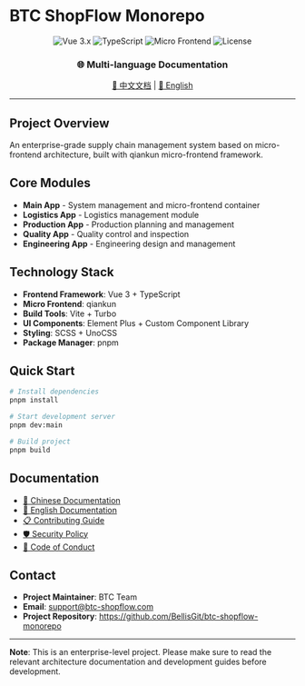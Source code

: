 # BTC ShopFlow Monorepo

<div align="center">
  <img src="https://img.shields.io/badge/Vue-3.x-4FC08D?style=flat&logo=vue.js" alt="Vue 3.x" />
  <img src="https://img.shields.io/badge/TypeScript-5.x-3178C6?style=flat&logo=typescript" alt="TypeScript" />
  <img src="https://img.shields.io/badge/Micro--Frontend-qiankun-FF6B6B?style=flat" alt="Micro Frontend" />
  <img src="https://img.shields.io/badge/License-MIT-green?style=flat" alt="License" />
</div>

<div align="center">
  <h3>🌐 Multi-language Documentation</h3>
  <p>
    <a href="./README_ZH.md">📖 中文文档</a> | 
    <a href="./README_EN.md">📖 English</a>
  </p>
</div>

---

## Project Overview

An enterprise-grade supply chain management system based on micro-frontend architecture, built with qiankun micro-frontend framework.

## Core Modules

- **Main App** - System management and micro-frontend container
- **Logistics App** - Logistics management module
- **Production App** - Production planning and management
- **Quality App** - Quality control and inspection
- **Engineering App** - Engineering design and management

## Technology Stack

- **Frontend Framework**: Vue 3 + TypeScript
- **Micro Frontend**: qiankun
- **Build Tools**: Vite + Turbo
- **UI Components**: Element Plus + Custom Component Library
- **Styling**: SCSS + UnoCSS
- **Package Manager**: pnpm

## Quick Start

```bash
# Install dependencies
pnpm install

# Start development server
pnpm dev:main

# Build project
pnpm build
```

## Documentation

- [📖 Chinese Documentation](./README_ZH.md)
- [📖 English Documentation](./README_EN.md)
- [📋 Contributing Guide](./CONTRIBUTING.md)
- [🛡️ Security Policy](./SECURITY.md)
- [📜 Code of Conduct](./CODE_OF_CONDUCT.md)

## Contact

- **Project Maintainer**: BTC Team
- **Email**: support@btc-shopflow.com
- **Project Repository**: https://github.com/BellisGit/btc-shopflow-monorepo

---

**Note**: This is an enterprise-level project. Please make sure to read the relevant architecture documentation and development guides before development.
